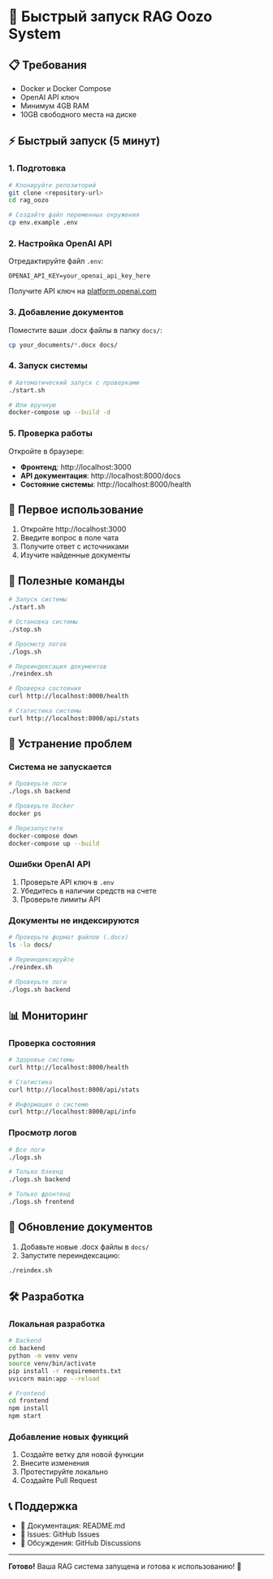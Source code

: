 # 🚀 Быстрый запуск RAG Oozo System

## 📋 Требования

- Docker и Docker Compose
- OpenAI API ключ
- Минимум 4GB RAM
- 10GB свободного места на диске

## ⚡ Быстрый запуск (5 минут)

### 1. Подготовка

```bash
# Клонируйте репозиторий
git clone <repository-url>
cd rag_oozo

# Создайте файл переменных окружения
cp env.example .env
```

### 2. Настройка OpenAI API

Отредактируйте файл `.env`:
```env
OPENAI_API_KEY=your_openai_api_key_here
```

Получите API ключ на [platform.openai.com](https://platform.openai.com/api-keys)

### 3. Добавление документов

Поместите ваши .docx файлы в папку `docs/`:
```bash
cp your_documents/*.docx docs/
```

### 4. Запуск системы

```bash
# Автоматический запуск с проверками
./start.sh

# Или вручную
docker-compose up --build -d
```

### 5. Проверка работы

Откройте в браузере:
- **Фронтенд**: http://localhost:3000
- **API документация**: http://localhost:8000/docs
- **Состояние системы**: http://localhost:8000/health

## 🎯 Первое использование

1. Откройте http://localhost:3000
2. Введите вопрос в поле чата
3. Получите ответ с источниками
4. Изучите найденные документы

## 🔧 Полезные команды

```bash
# Запуск системы
./start.sh

# Остановка системы
./stop.sh

# Просмотр логов
./logs.sh

# Переиндексация документов
./reindex.sh

# Проверка состояния
curl http://localhost:8000/health

# Статистика системы
curl http://localhost:8000/api/stats
```

## 🚨 Устранение проблем

### Система не запускается
```bash
# Проверьте логи
./logs.sh backend

# Проверьте Docker
docker ps

# Перезапустите
docker-compose down
docker-compose up --build
```

### Ошибки OpenAI API
1. Проверьте API ключ в `.env`
2. Убедитесь в наличии средств на счете
3. Проверьте лимиты API

### Документы не индексируются
```bash
# Проверьте формат файлов (.docx)
ls -la docs/

# Переиндексируйте
./reindex.sh

# Проверьте логи
./logs.sh backend
```

## 📊 Мониторинг

### Проверка состояния
```bash
# Здоровье системы
curl http://localhost:8000/health

# Статистика
curl http://localhost:8000/api/stats

# Информация о системе
curl http://localhost:8000/api/info
```

### Просмотр логов
```bash
# Все логи
./logs.sh

# Только бэкенд
./logs.sh backend

# Только фронтенд
./logs.sh frontend
```

## 🔄 Обновление документов

1. Добавьте новые .docx файлы в `docs/`
2. Запустите переиндексацию:
```bash
./reindex.sh
```

## 🛠️ Разработка

### Локальная разработка
```bash
# Backend
cd backend
python -m venv venv
source venv/bin/activate
pip install -r requirements.txt
uvicorn main:app --reload

# Frontend
cd frontend
npm install
npm start
```

### Добавление новых функций
1. Создайте ветку для новой функции
2. Внесите изменения
3. Протестируйте локально
4. Создайте Pull Request

## 📞 Поддержка

- 📖 Документация: README.md
- 🐛 Issues: GitHub Issues
- 💬 Обсуждения: GitHub Discussions

---

**Готово!** Ваша RAG система запущена и готова к использованию! 🎉 
